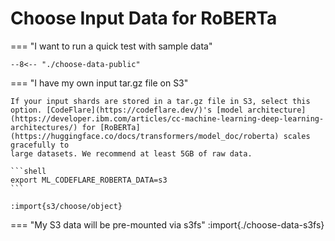 # Choose Input Data for RoBERTa

=== "I want to run a quick test with sample data"

    --8<-- "./choose-data-public"
    
=== "I have my own input tar.gz file on S3"
    
    If your input shards are stored in a tar.gz file in S3, select this option. [CodeFlare](https://codeflare.dev/)'s [model architecture](https://developer.ibm.com/articles/cc-machine-learning-deep-learning-architectures/) for [RoBERTa](https://huggingface.co/docs/transformers/model_doc/roberta) scales gracefully to
    large datasets. We recommend at least 5GB of raw data.
    
    ```shell
    export ML_CODEFLARE_ROBERTA_DATA=s3
    ```

    :import{s3/choose/object}

=== "My S3 data will be pre-mounted via s3fs"
    :import{./choose-data-s3fs}
